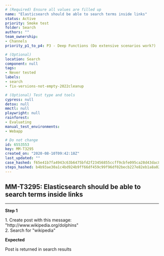 ```yaml
---
# (Required) Ensure all values are filled up
name: "Elasticsearch should be able to search terms inside links"
status: Active
priority: Smoke test
folder: Search
authors: ""
team_ownership: 
- Channels
priority_p1_to_p4: P3 - Deep Functions (Do extensive scenarios work?)

# (Optional)
location: Search
component: null
tags: 
- Never tested
labels: 
- search
- fix-versions-not-empty-2022cleanup

# (Optional) Test type and tools
cypress: null
detox: null
mmctl: null
playwright: null
rainforest: 
- Evaluating
manual_test_environments: 
- Webapp

# Do not change
id: 6553553
key: MM-T3295
created_on: "2020-08-10T09:42:18Z"
last_updated: ""
case_hashed: f65e41b7fa4943c63b6475bfd2f23456855ccff9cbfe095ca28d43dac8153b49e21fed1e2134fd1c6ce7a91399b79c97
steps_hashed: b4b93ae30a1c4bd924b9ff66df459c99f96df02becb227e82eb1a8a02309e88e34b58dbe93293bf2e7146d0c53648cb4
---
```


<!-- (Auto-generated) Based on frontmatter's "key" and "name" -->

## MM-T3295: Elasticsearch should be able to search terms inside links

---

**Step 1**

1\. Create post with this message:\
"http\://www\.wikipedia.org/dolphins"\
2\. Search for "wikipedia"

**Expected**

Post is returned in search results
